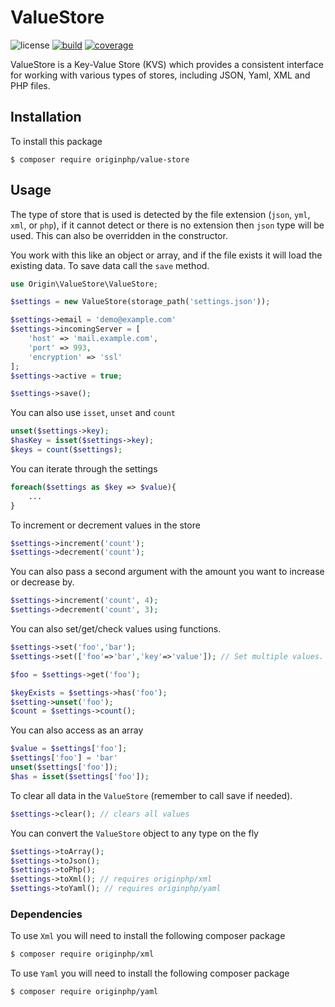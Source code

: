 # ValueStore

![license](https://img.shields.io/badge/license-MIT-brightGreen.svg)
[![build](https://travis-ci.org/originphp/value-store.svg?branch=master)](https://travis-ci.org/originphp/value-store)
[![coverage](https://coveralls.io/repos/github/originphp/value-store/badge.svg?branch=master)](https://coveralls.io/github/originphp/value-store?branch=master)

ValueStore is a Key-Value Store (KVS) which provides a consistent interface for working with various types of stores, including JSON, Yaml, XML and PHP files.

## Installation

To install this package

```linux
$ composer require originphp/value-store
```

## Usage

The type of store that is used is detected by the file extension (`json`, `yml`, `xml`, or `php`), if it cannot detect or there is no extension then `json` type will be used. This can also be overridden in the constructor.

You work with this like an object or array, and if the file exists it will load the existing data. To save data call the `save` method.

```php
use Origin\ValueStore\ValueStore;

$settings = new ValueStore(storage_path('settings.json'));

$settings->email = 'demo@example.com'
$settings->incomingServer = [
    'host' => 'mail.example.com',
    'port' => 993,
    'encryption' => 'ssl'
];
$settings->active = true;

$settings->save();
```

You can also use `isset`, `unset` and `count`

```php
unset($settings->key);
$hasKey = isset($settings->key);
$keys = count($settings);
```

You can iterate through the settings

```php
foreach($settings as $key => $value){
    ...
}
```

To increment or decrement values in the store

```php
$settings->increment('count');
$settings->decrement('count');
```

You can also pass a second argument with the amount you want to increase or decrease by.

```php
$settings->increment('count', 4);
$settings->decrement('count', 3);
```

You can also set/get/check values using functions.

```php
$settings->set('foo','bar');
$settings->set(['foo'=>'bar','key'=>'value']); // Set multiple values.

$foo = $settings->get('foo');

$keyExists = $settings->has('foo');
$setting->unset('foo');
$count = $settings->count();
```

You can also access as an array

```php
$value = $settings['foo'];
$settings['foo'] = 'bar'
unset($settings['foo']);
$has = isset($settings['foo']);
```

To clear all data in the `ValueStore` (remember to call save if needed).

```php
$settings->clear(); // clears all values
```

You can convert the `ValueStore` object to any type on the fly

```php
$settings->toArray();
$settings->toJson();
$settings->toPhp();
$settings->toXml(); // requires originphp/xml
$settings->toYaml(); // requires originphp/yaml
```

### Dependencies

To use `Xml` you will need to install the following composer package

```bash
$ composer require originphp/xml
```

To use `Yaml` you will need to install the following composer package

```bash
$ composer require originphp/yaml
```